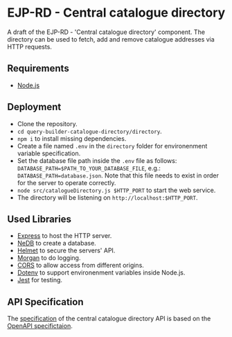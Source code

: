 # EJP-RD - Central catalogue directory

A draft of the EJP-RD - 'Central catalogue directory' component.
The directory can be used to fetch, add and remove catalogue addresses via HTTP requests.

## Requirements

- [Node.js](https://nodejs.org/ "https://nodejs.org/")

## Deployment

- Clone the repository.
- `cd query-builder-catalogue-directory/directory`.
- `npm i` to install missing dependencies.
- Create a file named `.env` in the `directory` folder for environenment variable specification.
- Set the database file path inside the `.env` file as follows: `DATABASE_PATH=$PATH_TO_YOUR_DATABASE_FILE`, e.g.: `DATABASE_PATH=database.json`. Note that this file needs to exist in order for the server to operate correctly.
- `node src/catalogueDirectory.js $HTTP_PORT` to start the web service.
- The directory will be listening on `http://localhost:$HTTP_PORT`.

## Used Libraries

- [Express](https://expressjs.com/ "https://expressjs.com/") to host the HTTP server.
- [NeDB](https://dbdb.io/db/nedb "https://dbdb.io/db/nedb") to create a database.
- [Helmet](https://helmetjs.github.io/ "https://helmetjs.github.io/") to secure the servers' API.
- [Morgan](https://www.npmjs.com/package/morgan "https://www.npmjs.com/package/morgan") to do logging.
- [CORS](https://expressjs.com/en/resources/middleware/cors.html "https://expressjs.com/en/resources/middleware/cors.html") to allow access from different origins.
- [Dotenv](https://github.com/motdotla/dotenv "https://github.com/motdotla/dotenv") to support environenment variables inside Node.js.
- [Jest](https://www.npmjs.com/package/jest "https://www.npmjs.com/package/jest") for testing.

## API Specification

The [specification](https://github.com/ejp-rd-vp/query-builder-catalogue-directory/blob/master/directory/specification.yaml "https://github.com/ejp-rd-vp/query-builder-catalogue-directory/blob/master/directory/specification.yaml") of the central catalogue directory API is based on the [OpenAPI specifictaion](http://spec.openapis.org/oas/v3.0.3 "http://spec.openapis.org/oas/v3.0.3").
